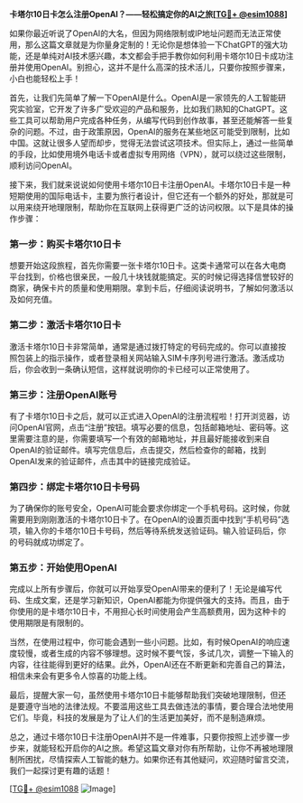 **卡塔尔10日卡怎么注册OpenAI？——轻松搞定你的AI之旅[[TG💪+ @esim1088](https://t.me/s/esim1088)]**

如果你最近听说了OpenAI的大名，但因为网络限制或IP地址问题而无法正常使用，那么这篇文章就是为你量身定制的！无论你是想体验一下ChatGPT的强大功能，还是单纯对AI技术感兴趣，本文都会手把手教你如何利用卡塔尔10日卡成功注册并使用OpenAI。别担心，这并不是什么高深的技术活儿，只要你按照步骤来，小白也能轻松上手！

首先，让我们先简单了解一下OpenAI是什么。OpenAI是一家领先的人工智能研究实验室，它开发了许多广受欢迎的产品和服务，比如我们熟知的ChatGPT。这些工具可以帮助用户完成各种任务，从编写代码到创作故事，甚至还能解答一些复杂的问题。不过，由于政策原因，OpenAI的服务在某些地区可能受到限制，比如中国。这就让很多人望而却步，觉得无法尝试这项技术。但实际上，通过一些简单的手段，比如使用境外电话卡或者虚拟专用网络（VPN），就可以绕过这些限制，顺利访问OpenAI。

接下来，我们就来说说如何使用卡塔尔10日卡注册OpenAI。卡塔尔10日卡是一种短期使用的国际电话卡，主要为旅行者设计，但它还有一个额外的好处，那就是可以用来绕开地理限制，帮助你在互联网上获得更广泛的访问权限。以下是具体的操作步骤：

### 第一步：购买卡塔尔10日卡

想要开始这段旅程，首先你需要一张卡塔尔10日卡。这类卡通常可以在各大电商平台找到，价格也很亲民，一般几十块钱就能搞定。买的时候记得选择信誉较好的商家，确保卡片的质量和使用期限。拿到卡后，仔细阅读说明书，了解如何激活以及如何充值。

### 第二步：激活卡塔尔10日卡

激活卡塔尔10日卡非常简单，通常是通过拨打特定的号码完成的。你可以直接按照包装上的指示操作，或者登录相关网站输入SIM卡序列号进行激活。激活成功后，你会收到一条确认短信，这样就说明你的卡已经可以正常使用了。

### 第三步：注册OpenAI账号

有了卡塔尔10日卡之后，就可以正式进入OpenAI的注册流程啦！打开浏览器，访问OpenAI官网，点击“注册”按钮。填写必要的信息，包括邮箱地址、密码等。这里需要注意的是，你需要填写一个有效的邮箱地址，并且最好能接收到来自OpenAI的验证邮件。填写完信息后，点击提交，然后检查你的邮箱，找到OpenAI发来的验证邮件，点击其中的链接完成验证。

### 第四步：绑定卡塔尔10日卡号码

为了确保你的账号安全，OpenAI可能会要求你绑定一个手机号码。这时候，你就需要用到刚刚激活的卡塔尔10日卡了。在OpenAI的设置页面中找到“手机号码”选项，输入你的卡塔尔10日卡号码，然后等待系统发送验证码。输入验证码后，你的号码就成功绑定了。

### 第五步：开始使用OpenAI

完成以上所有步骤后，你就可以开始享受OpenAI带来的便利了！无论是编写代码、生成文案，还是学习新知识，OpenAI都能为你提供强大的支持。而且，由于你使用的是卡塔尔10日卡，不用担心长时间使用会产生高额费用，因为这种卡的使用期限是有限制的。

当然，在使用过程中，你可能会遇到一些小问题。比如，有时候OpenAI的响应速度较慢，或者生成的内容不够理想。这时候不要气馁，多试几次，调整一下输入的内容，往往能得到更好的结果。此外，OpenAI还在不断更新和完善自己的算法，相信未来会有更多令人惊喜的功能上线。

最后，提醒大家一句，虽然使用卡塔尔10日卡能够帮助我们突破地理限制，但还是要遵守当地的法律法规。不要滥用这些工具去做违法的事情，要合理合法地使用它们。毕竟，科技的发展是为了让人们的生活更加美好，而不是制造麻烦。

总之，通过卡塔尔10日卡注册OpenAI并不是一件难事，只要你按照上述步骤一步步来，就能轻松开启你的AI之旅。希望这篇文章对你有所帮助，让你不再被地理限制所困扰，尽情探索人工智能的魅力。如果你还有其他疑问，欢迎随时留言交流，我们一起探讨更有趣的话题！

[[TG💪+ @esim1088](https://t.me/s/esim1088) ![Image](https://i.postimg.cc/4NQfJmqS/Snipaste-2025-05-13-00-14-12.png)]